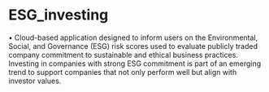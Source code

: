 # ESG_investing
•	Cloud-based application designed to inform users on the Environmental, Social, and Governance (ESG) risk scores used to evaluate publicly traded company commitment to sustainable and ethical business practices. Investing in companies with strong ESG commitment is part of an emerging trend to support companies that not only perform well but align with investor values.
